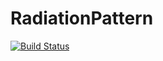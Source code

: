 # RadiationPattern

[![Build Status](https://github.com/akjake616/RadiationPattern.jl/actions/workflows/CI.yml/badge.svg?branch=master)](https://github.com/akjake616/RadiationPattern.jl/actions/workflows/CI.yml?query=branch%3Amaster)
